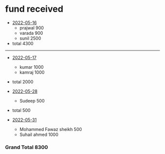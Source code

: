 # fund received

- [2022-05-16](journal/2022-05-16.md)
  - prajwal 900
  - varada  900
  - sunil   2500
- total 4300 

---
- [2022-05-17](journal/2022-05-17.md)
  - kumar 1000
  - kamraj 1000
- total 2000

- [2022-05-28](journal/2022-05-28.md)
  - Sudeep 500
- total 500

- [2022-05-31](journal/2022-05-31.md)
  - Mohammed Fawaz sheikh 500
  - Suhail ahmed 1000

### Grand Total 8300
  